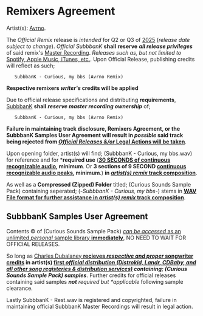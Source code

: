 # Remixers Agreement

Artist(s): <ins>Avrno</ins>. 


   The _Official Remix_ release is _intended_ for Q2 or Q3 of <ins>2025</ins> (_release date subject to change_). _Official SubbbanK_ **shall** **reserve** ***all release privileges*** of said remix's <ins>Master Recording</ins>. _Releases such as, but not limited to_ <ins>Spotify, Apple Music, iTunes, etc.</ins>. Upon Official Release, publishing credits will reflect as such;  

       SubbbanK - Curious, my bbs (Avrno Remix) 

**Respective remixers _writer's_ credits will be applied**


Due to official release specifications and distributing **requirements**, <ins>SubbbanK</ins> **shall** ***reserve master recording ownership*** of;

       SubbbanK - Curious, my bbs (Avrno Remix)
              
**Failure in maintaining track disclosure, Remixers Agreement, or the SubbbanK Samples User Agreement will result in _possible_ said track being **rejected** from <ins>_Official Releases &/or_ Legal Actions will be taken</ins>**. 

Upon opening folder, artist(s) will find; (SubbbanK - Curious, my bbs.wav) for reference and for ***required use** (<ins>**30 SECONDS of continuous recognizable audio</ins>, minimum**. Or **3 sections of 9 SECOND <ins>continuous recognizable audio peaks</ins>, minimum**.) **in <ins>_artist(s) remix_ track composition</ins>**.




As well as a **Compressed (Zipped) Folder** titled; (Curious Sounds Sample Pack) containing seperated;    (-_SubbbanK - Curious, my bbs_-) stems in **<ins>WAV File format for further assistance in _artist(s) remix_ track composition</ins>**.  

## SubbbanK Samples User Agreement





Contents ©️   of (Curious Sounds Sample Pack) <ins>_can be accessed_ as an unlimited _personal_ sample library **immediately**</ins>, NO NEED TO WAIT FOR OFFICIAL RELEASES. 

So long as <ins>Charles Dubalaney **recieves _respective and proper_ songwriter credits</ins> in artist(s) <ins>first *_official distribution_ (Distrokid, Landr, CDBaby, and all other song registeries & distribution services)</ins> containing; (Curious Sounds Sample Pack) samples***.  Further credits for official releases containing said samples _**not** required but *applicable_ following sample clearance. 


Lastly SubbbanK - Rest.wav is registered and copyrighted, failure in maintaining official SubbbanK Master Recordings will result in legal action.
